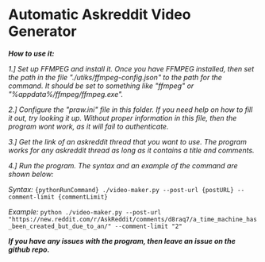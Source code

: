 # Automatic Askreddit Video Generator

***How to use it:***

*1.] Set up FFMPEG and install it. Once you have FFMPEG installed, then set the path in the file "./utiks/ffmpeg-config.json" to the path for the command. It should be set to something like "ffmpeg" or "%appdata%/ffmpeg/ffmpeg.exe".*

*2.] Configure the "praw.ini" file in this folder. If you need help on how to fill it out, try looking it up. Without proper information in this file, then the program wont work, as it will fail to authenticate.*

*3.] Get the link of an askreddit thread that you want to use. The program works for any askreddit thread as long as it contains a title and comments.*

*4.] Run the program. The syntax and an example of the command are shown below:*

*Syntax:* `{pythonRunCommand} ./video-maker.py --post-url {postURL} --comment-limit {commentLimit}`

*Example:* `python ./video-maker.py --post-url "https://new.reddit.com/r/AskReddit/comments/d8raq7/a_time_machine_has_been_created_but_due_to_an/" --comment-limit "2"`

***If you have any issues with the program, then leave an issue on the github repo.***